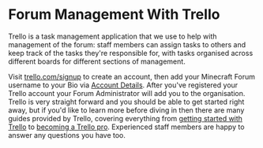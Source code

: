 # Forum Management With Trello

Trello is a task management application that we use to help with management of the forum: staff members can assign tasks to others and keep track of the tasks they're responsible for, with tasks organised across different boards for different sections of management.

Visit [trello.com/signup][trello-signup] to create an account, then add your Minecraft Forum username to your Bio via [Account Details][trello-account]. After you've registered your Trello account your Forum Administrator will add you to the organisation. Trello is very straight forward and you should be able to get started right away, but if you'd like to learn more before diving in then there are many guides provided by Trello, covering everything from [getting started with Trello][trello-guide] to [becoming a Trello pro][trello-pro]. Experienced staff members are happy to answer any questions you have too.

[trello-signup]: <https://trello.com/signup>
[trello-account]: <https://trello.com/my/account>
[trello-guide]: <https://trello.com/guide>
[trello-pro]: <http://help.trello.com/article/734-how-to-use-trello-like-a-pro>
